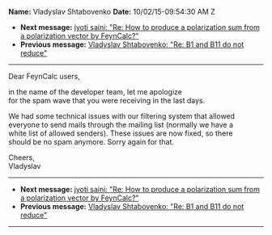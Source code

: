 **Name:** Vladyslav Shtabovenko
**Date:** 10/02/15-09:54:30 AM Z

  - **Next message:** [jyoti saini: "Re: How to produce a polarization
    sum from a polarization vector by FeynCalc?"](0991.html)
  - **Previous message:** [Vladyslav Shtabovenko: "Re: B1 and B11 do not
    reduce"](0989.html)

-----

Dear FeynCalc users,  

in the name of the developer team, let me apologize  
for the spam wave that you were receiving in the last days.  

We had some technical issues with our filtering system that allowed  
everyone to send mails through the mailing list (normally we have a  
white list of allowed senders). These issues are now fixed, so there  
should be no spam anymore. Sorry again for that.  

Cheers,  
Vladyslav  

-----

  - **Next message:** [jyoti saini: "Re: How to produce a polarization
    sum from a polarization vector by FeynCalc?"](0991.html)
  - **Previous message:** [Vladyslav Shtabovenko: "Re: B1 and B11 do not
    reduce"](0989.html)

-----

